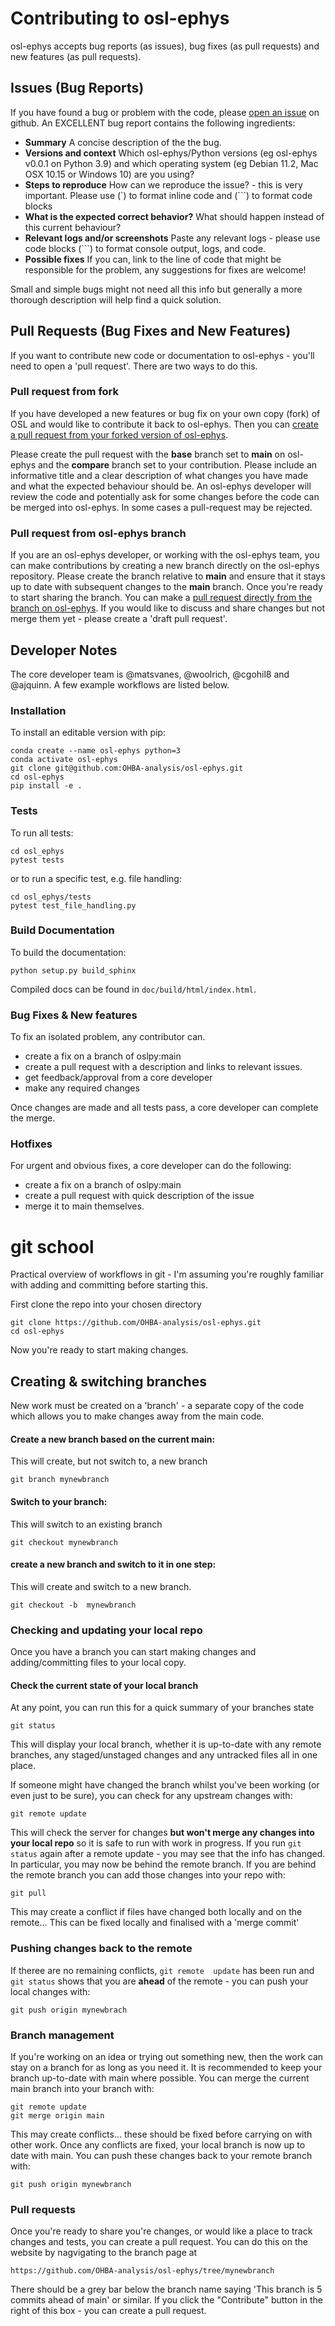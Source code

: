 Contributing to osl-ephys
==========================

osl-ephys accepts bug reports (as issues), bug fixes (as pull requests) and new features (as pull requests).


## Issues (Bug Reports)
If you have found a bug or problem with the code, please [open an issue](https://github.com/OHBA-analysis/osl-ephys/issues/new) on github. An EXCELLENT bug report contains the following ingredients:

* **Summary** A concise description of the the bug.
* **Versions and context** Which osl-ephys/Python versions (eg osl-ephys v0.0.1 on Python 3.9) and which operating system (eg Debian 11.2, Mac OSX 10.15 or Windows 10) are you using?
* **Steps to reproduce** How can we reproduce the issue? - this is very important. Please use (`) to format inline code and (```) to format code blocks
* **What is the expected correct behavior?** What should happen instead of this current behaviour?
* **Relevant logs and/or screenshots** Paste any relevant logs - please use code blocks (```) to format console output, logs, and code.
* **Possible fixes** If you can, link to the line of code that might be responsible for the problem, any suggestions for fixes are welcome!

Small and simple bugs might not need all this info but generally a more thorough description will help find a quick solution.

## Pull Requests (Bug Fixes and New Features)

If you want to contribute new code or documentation to osl-ephys - you'll need to open a 'pull request'. There are two ways to do this.

### Pull request from fork

If you have developed a new features or bug fix on your own copy (fork) of OSL and would like to contribute it back to osl-ephys. Then you can [create a pull request from your forked version of osl-ephys](https://docs.github.com/en/pull-requests/collaborating-with-pull-requests/proposing-changes-to-your-work-with-pull-requests/creating-a-pull-request-from-a-fork).

Please create the pull request with the **base** branch set to **main** on osl-ephys and the **compare** branch set to your contribution. Please include an informative title and a clear description of what changes you have made and what the expected behaviour should be. An osl-ephys developer will review the code and potentially ask for some changes before the code can be merged into osl-ephys. In some cases a pull-request may be rejected.

### Pull request from osl-ephys branch

If you are an osl-ephys developer, or working with the osl-ephys team, you can make contributions by creating a new branch directly on the osl-ephys repository. Please create the branch relative to **main** and ensure that it stays up to date with subsequent changes to the **main** branch. Once you're ready to start sharing the branch. You can make a [pull request directly from the branch on osl-ephys](https://docs.github.com/en/pull-requests/collaborating-with-pull-requests/proposing-changes-to-your-work-with-pull-requests/creating-a-pull-request). If you would like to discuss and share changes but not merge them yet - please create a 'draft pull request'.

## Developer Notes

The core developer team is @matsvanes, @woolrich, @cgohil8 and @ajquinn. A few example workflows are listed below.

### Installation

To install an editable version with pip:
```
conda create --name osl-ephys python=3
conda activate osl-ephys
git clone git@github.com:OHBA-analysis/osl-ephys.git
cd osl-ephys
pip install -e .
```

### Tests

To run all tests:
```
cd osl_ephys
pytest tests
```
or to run a specific test, e.g. file handling:
```
cd osl_ephys/tests
pytest test_file_handling.py
```

### Build Documentation

To build the documentation:
```
python setup.py build_sphinx
```
Compiled docs can be found in `doc/build/html/index.html`.

### Bug Fixes & New features

To fix an isolated problem, any contributor can.

* create a fix on a branch of oslpy:main
* create a pull request with a description and links to relevant issues.
* get feedback/approval from a core developer
* make any required changes

Once changes are made and all tests pass, a core developer can complete the merge.

### Hotfixes

For urgent and obvious fixes, a core developer can do the following:

* create a fix on a branch of oslpy:main
* create a pull request with quick description of the issue
* merge it to main themselves.

# git school

Practical overview of workflows in git - I'm assuming you're roughly familiar with adding and committing before starting this.

First clone the repo into your chosen directory

```
git clone https://github.com/OHBA-analysis/osl-ephys.git
cd osl-ephys
```

Now you're ready to start making changes.

## Creating & switching branches

New work must be created on a 'branch' - a separate copy of the code which allows you to make changes away from the main code.

#### Create a new branch based on the current main:
This will create, but not switch to, a new branch
```
git branch mynewbranch
```
#### Switch to your branch:
This will switch to an existing branch
```
git checkout mynewbranch
```
####  create a new branch and switch to it in one step:
This will create and switch to a new branch.
```
git checkout -b  mynewbranch
```

### Checking and updating your local repo

Once you have a branch you can start making changes and adding/committing files to your local copy.

#### Check the current state of your local branch
At any point, you can run this for a quick summary of your branches state
```
git status
```
This will display your local branch, whether it is up-to-date with any remote branches, any staged/unstaged changes and any untracked files all in one place.

If someone might have changed the branch whilst you've been working (or even just to be sure), you can check for any upstream changes with:
```
git remote update
```

This will check the server for changes **but won't merge any changes into your local repo** so it is safe to run with work in progress. If you run `git status` again after a remote update - you may see that the info has changed. In particular, you may now be behind the remote branch. If you are behind the remote branch you can add those changes into your repo with:
```
git pull
```
This may create a conflict if files have changed both locally and on the remote... This can be fixed locally and finalised with a 'merge commit'

### Pushing changes back to the remote

If theree are no remaining conflicts, `git remote  update` has been run and `git status` shows that you are **ahead** of the remote - you can push your local changes  with:

```
git push origin mynewbrach
```


### Branch management

If you're working on an idea or trying out something new, then the work can stay on a branch for as long as you need it. It is recommended to keep your branch up-to-date with main where possible. You can merge the current main branch into your branch with:
```
git remote update
git merge origin main
```

This may create conflicts... these should be fixed before carrying on with other work. Once any conflicts are fixed,  your local branch is now up to date with main. You can push these changes back to your remote branch with:

```
git push origin mynewbranch
```

### Pull requests

Once you're ready to share you're changes, or would like a place to track changes and tests, you  can create a pull request. You can do this on the website by nagvigating to the branch page at

```
https://github.com/OHBA-analysis/osl-ephys/tree/mynewbranch
```
There should be a grey bar below the branch name saying 'This branch is 5 commits ahead of main' or similar. If you click the "Contribute" button in the right of this box - you can create a pull request.
